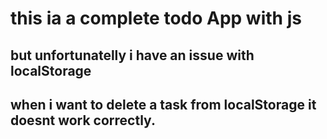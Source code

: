 # this ia a complete todo App with js 
## but  unfortunatelly i have an issue with localStorage
## when i want to delete a task from localStorage it doesnt work correctly. 
